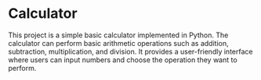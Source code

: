 # Calculator
This project is a simple basic calculator implemented in Python. The calculator can perform basic arithmetic operations such as addition, subtraction, multiplication, and division. It provides a user-friendly interface where users can input numbers and choose the operation they want to perform.
